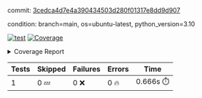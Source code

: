 commit: [3cedca4d7e4a390434503d280f01317e8dd9d907](https://github.com/rcmdnk/python-template/tree/3cedca4d7e4a390434503d280f01317e8dd9d907)

condition: branch=main, os=ubuntu-latest, python_version=3.10

[![test](https://github.com/rcmdnk/python-template/actions/workflows/test.yml/badge.svg)](https://github.com/rcmdnk/python-template/actions/runs/4780138167)
<a href="https://github.com/rcmdnk/python-template/blob/3cedca4d7e4a390434503d280f01317e8dd9d907/README.md"><img alt="Coverage" src="https://img.shields.io/badge/Coverage-100%25-brightgreen.svg" /></a><details><summary>Coverage Report </summary><table><tr><th>File</th><th>Stmts</th><th>Miss</th><th>Cover</th></tr><tbody><tr><td><b>TOTAL</b></td><td><b>1</b></td><td><b>0</b></td><td><b>100%</b></td></tr></tbody></table></details>

| Tests | Skipped | Failures | Errors | Time |
| ----- | ------- | -------- | -------- | ------------------ |
| 1 | 0 :zzz: | 0 :x: | 0 :fire: | 0.666s :stopwatch: |

